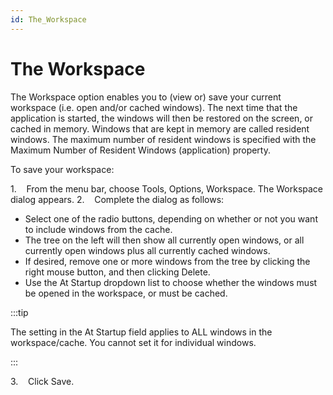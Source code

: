 ```yaml
---
id: The_Workspace
---
```


# The Workspace

The Workspace option enables you to (view or) save your current workspace (i.e. open and/or cached windows). The next time that the application is started, the windows will then be restored on the screen, or cached in memory. Windows that are kept in memory are called resident windows. The maximum number of resident windows is specified with the Maximum Number of Resident Windows (application) property.


To save your workspace:


1.    From the menu bar, choose Tools, Options, Workspace. The Workspace dialog appears.
2.    Complete the dialog as follows:

- Select one of the radio buttons, depending on whether or not you want to include windows from the cache.
- The tree on the left will then show all currently open windows, or all currently open windows plus all currently cached windows.
- If desired, remove one or more windows from the tree by clicking the right mouse button, and then clicking Delete.
- Use the At Startup dropdown list to choose whether the windows must be opened in the workspace, or must be cached.


:::tip

The setting in the At Startup field applies to ALL windows in the workspace/cache. You cannot set it for individual windows.

:::


3.    Click Save.
